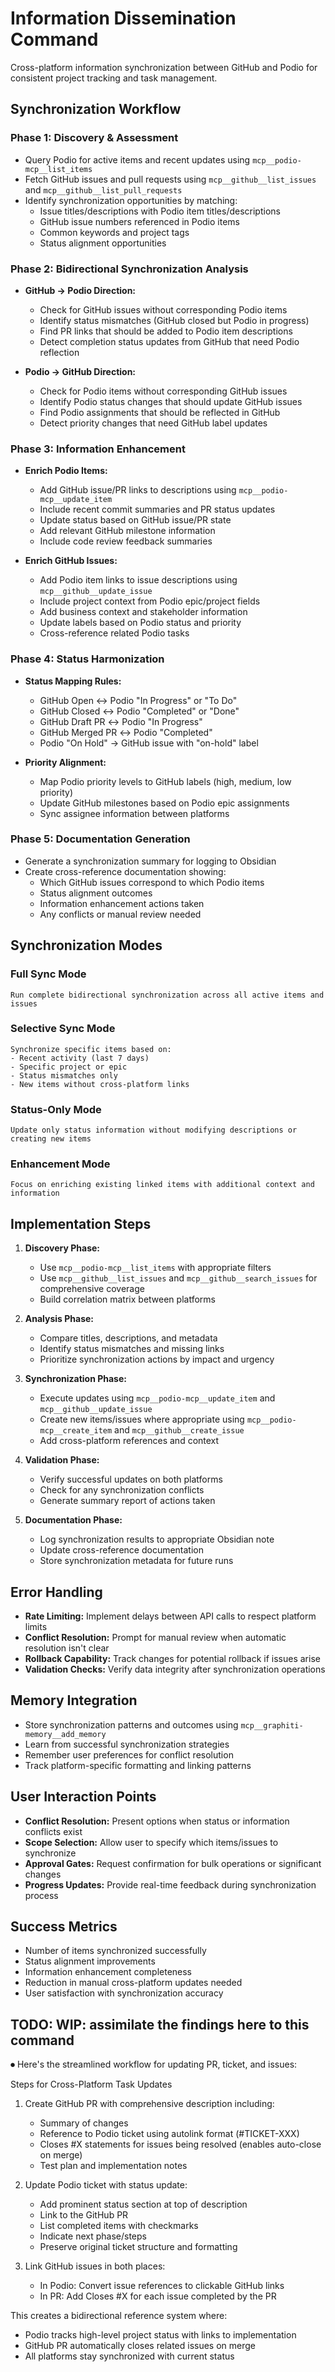 # Information Dissemination Command

Cross-platform information synchronization between GitHub and Podio for consistent project tracking and task management.

## Synchronization Workflow

### Phase 1: Discovery & Assessment

- Query Podio for active items and recent updates using `mcp__podio-mcp__list_items`
- Fetch GitHub issues and pull requests using `mcp__github__list_issues` and `mcp__github__list_pull_requests`
- Identify synchronization opportunities by matching:
  - Issue titles/descriptions with Podio item titles/descriptions
  - GitHub issue numbers referenced in Podio items
  - Common keywords and project tags
  - Status alignment opportunities

### Phase 2: Bidirectional Synchronization Analysis

- **GitHub → Podio Direction:**

  - Check for GitHub issues without corresponding Podio items
  - Identify status mismatches (GitHub closed but Podio in progress)
  - Find PR links that should be added to Podio item descriptions
  - Detect completion status updates from GitHub that need Podio reflection

- **Podio → GitHub Direction:**
  - Check for Podio items without corresponding GitHub issues
  - Identify Podio status changes that should update GitHub issues
  - Find Podio assignments that should be reflected in GitHub
  - Detect priority changes that need GitHub label updates

### Phase 3: Information Enhancement

- **Enrich Podio Items:**

  - Add GitHub issue/PR links to descriptions using `mcp__podio-mcp__update_item`
  - Include recent commit summaries and PR status updates
  - Update status based on GitHub issue/PR state
  - Add relevant GitHub milestone information
  - Include code review feedback summaries

- **Enrich GitHub Issues:**
  - Add Podio item links to issue descriptions using `mcp__github__update_issue`
  - Include project context from Podio epic/project fields
  - Add business context and stakeholder information
  - Update labels based on Podio status and priority
  - Cross-reference related Podio tasks

### Phase 4: Status Harmonization

- **Status Mapping Rules:**

  - GitHub Open ↔ Podio "In Progress" or "To Do"
  - GitHub Closed ↔ Podio "Completed" or "Done"
  - GitHub Draft PR ↔ Podio "In Progress"
  - GitHub Merged PR ↔ Podio "Completed"
  - Podio "On Hold" → GitHub issue with "on-hold" label

- **Priority Alignment:**
  - Map Podio priority levels to GitHub labels (high, medium, low priority)
  - Update GitHub milestones based on Podio epic assignments
  - Sync assignee information between platforms

### Phase 5: Documentation Generation

- Generate a synchronization summary for logging to Obsidian
- Create cross-reference documentation showing:
  - Which GitHub issues correspond to which Podio items
  - Status alignment outcomes
  - Information enhancement actions taken
  - Any conflicts or manual review needed

## Synchronization Modes

### Full Sync Mode

```
Run complete bidirectional synchronization across all active items and issues
```

### Selective Sync Mode

```
Synchronize specific items based on:
- Recent activity (last 7 days)
- Specific project or epic
- Status mismatches only
- New items without cross-platform links
```

### Status-Only Mode

```
Update only status information without modifying descriptions or creating new items
```

### Enhancement Mode

```
Focus on enriching existing linked items with additional context and information
```

## Implementation Steps

1. **Discovery Phase:**

   - Use `mcp__podio-mcp__list_items` with appropriate filters
   - Use `mcp__github__list_issues` and `mcp__github__search_issues` for comprehensive coverage
   - Build correlation matrix between platforms

2. **Analysis Phase:**

   - Compare titles, descriptions, and metadata
   - Identify status mismatches and missing links
   - Prioritize synchronization actions by impact and urgency

3. **Synchronization Phase:**

   - Execute updates using `mcp__podio-mcp__update_item` and `mcp__github__update_issue`
   - Create new items/issues where appropriate using `mcp__podio-mcp__create_item` and `mcp__github__create_issue`
   - Add cross-platform references and context

4. **Validation Phase:**

   - Verify successful updates on both platforms
   - Check for any synchronization conflicts
   - Generate summary report of actions taken

5. **Documentation Phase:**
   - Log synchronization results to appropriate Obsidian note
   - Update cross-reference documentation
   - Store synchronization metadata for future runs

## Error Handling

- **Rate Limiting:** Implement delays between API calls to respect platform limits
- **Conflict Resolution:** Prompt for manual review when automatic resolution isn't clear
- **Rollback Capability:** Track changes for potential rollback if issues arise
- **Validation Checks:** Verify data integrity after synchronization operations

## Memory Integration

- Store synchronization patterns and outcomes using `mcp__graphiti-memory__add_memory`
- Learn from successful synchronization strategies
- Remember user preferences for conflict resolution
- Track platform-specific formatting and linking patterns

## User Interaction Points

- **Conflict Resolution:** Present options when status or information conflicts exist
- **Scope Selection:** Allow user to specify which items/issues to synchronize
- **Approval Gates:** Request confirmation for bulk operations or significant changes
- **Progress Updates:** Provide real-time feedback during synchronization process

## Success Metrics

- Number of items synchronized successfully
- Status alignment improvements
- Information enhancement completeness
- Reduction in manual cross-platform updates needed
- User satisfaction with synchronization accuracy

## TODO: WIP: assimilate the findings here to this command

⏺ Here's the streamlined workflow for updating PR, ticket, and issues:

Steps for Cross-Platform Task Updates

1. Create GitHub PR with comprehensive description including:


    - Summary of changes
    - Reference to Podio ticket using autolink format (#TICKET-XXX)
    - Closes #X statements for issues being resolved (enables auto-close on merge)
    - Test plan and implementation notes

2. Update Podio ticket with status update:


    - Add prominent status section at top of description
    - Link to the GitHub PR
    - List completed items with checkmarks
    - Indicate next phase/steps
    - Preserve original ticket structure and formatting

3. Link GitHub issues in both places:


    - In Podio: Convert issue references to clickable GitHub links
    - In PR: Add Closes #X for each issue completed by the PR

This creates a bidirectional reference system where:

- Podio tracks high-level project status with links to implementation
- GitHub PR automatically closes related issues on merge
- All platforms stay synchronized with current status
